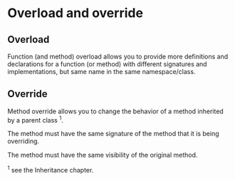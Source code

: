# Overload and override

## Overload

Function (and method) overload allows you to provide more definitions and declarations for a function (or method) with different signatures and implementations, but same name in the same namespace/class.

## Override

Method override allows you to change the behavior of a method inherited by a parent class <sup>1</sup>. 

The method must have the same signature of the method that it is being overriding.

The method must have the same visibility of the original method.

<sup>1</sup> see the Inheritance chapter.
